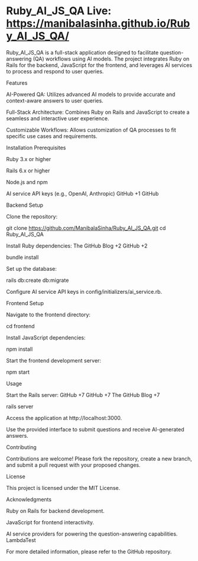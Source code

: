 ﻿# Ruby_AI_JS_QA  Live: https://manibalasinha.github.io/Ruby_AI_JS_QA/

Ruby_AI_JS_QA is a full-stack application designed to facilitate question-answering (QA) workflows using AI models. The project integrates Ruby on Rails for the backend, JavaScript for the frontend, and leverages AI services to process and respond to user queries.

Features

AI-Powered QA: Utilizes advanced AI models to provide accurate and context-aware answers to user queries.

Full-Stack Architecture: Combines Ruby on Rails and JavaScript to create a seamless and interactive user experience.

Customizable Workflows: Allows customization of QA processes to fit specific use cases and requirements.

Installation
Prerequisites

Ruby 3.x or higher

Rails 6.x or higher

Node.js and npm

AI service API keys (e.g., OpenAI, Anthropic)
GitHub
+1
GitHub

Backend Setup

Clone the repository:

git clone https://github.com/ManibalaSinha/Ruby_AI_JS_QA.git
cd Ruby_AI_JS_QA


Install Ruby dependencies:
The GitHub Blog
+2
GitHub
+2

bundle install


Set up the database:

rails db:create db:migrate


Configure AI service API keys in config/initializers/ai_service.rb.

Frontend Setup

Navigate to the frontend directory:

cd frontend


Install JavaScript dependencies:

npm install


Start the frontend development server:

npm start


Usage

Start the Rails server:
GitHub
+7
GitHub
+7
The GitHub Blog
+7

  rails server


Access the application at http://localhost:3000.

Use the provided interface to submit questions and receive AI-generated answers.

Contributing

Contributions are welcome! Please fork the repository, create a new branch, and submit a pull request with your proposed changes.

License

This project is licensed under the MIT License.

Acknowledgments

Ruby on Rails for backend development.

JavaScript for frontend interactivity.

AI service providers for powering the question-answering capabilities.
LambdaTest

For more detailed information, please refer to the GitHub repository.


